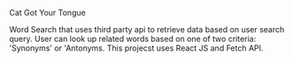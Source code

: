 Cat Got Your Tongue

Word Search that uses third party api to retrieve data based on user search query. 
User can look up related words based on one of two criteria: 'Synonyms' or 'Antonyms.
This projecst uses React JS and Fetch API. 
